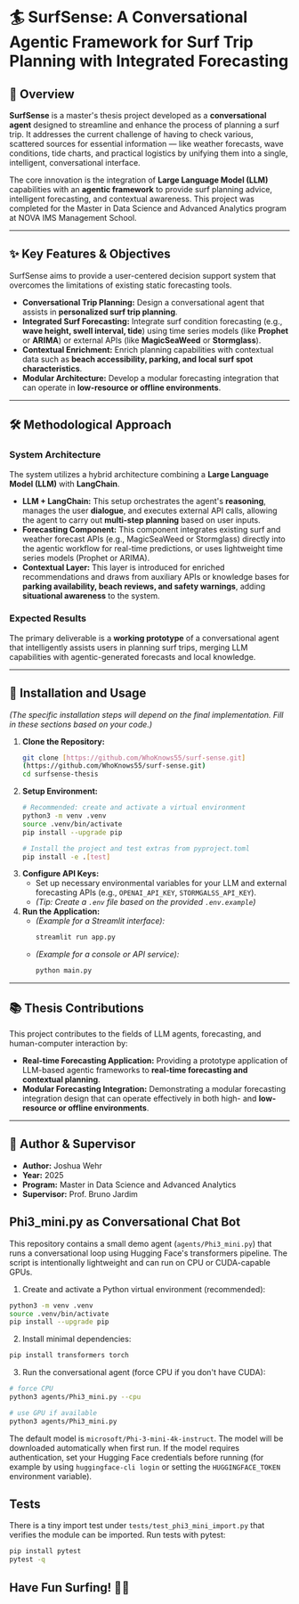 # 🏄 SurfSense: A Conversational Agentic Framework for Surf Trip Planning with Integrated Forecasting

## 📝 Overview

**SurfSense** is a master's thesis project developed as a **conversational agent** designed to streamline and enhance the process of planning a surf trip. It addresses the current challenge of having to check various, scattered sources for essential information — like weather forecasts, wave conditions, tide charts, and practical logistics by unifying them into a single, intelligent, conversational interface.

The core innovation is the integration of **Large Language Model (LLM)** capabilities with an **agentic framework** to provide surf planning advice, intelligent forecasting, and contextual awareness. This project was completed for the Master in Data Science and Advanced Analytics program at NOVA IMS Management School.

---

## ✨ Key Features & Objectives

SurfSense aims to provide a user-centered decision support system that overcomes the limitations of existing static forecasting tools.

* **Conversational Trip Planning:** Design a conversational agent that assists in **personalized surf trip planning**.
* **Integrated Surf Forecasting:** Integrate surf condition forecasting (e.g., **wave height, swell interval, tide**) using time series models (like **Prophet** or **ARIMA**) or external APIs (like **MagicSeaWeed** or **Stormglass**).
* **Contextual Enrichment:** Enrich planning capabilities with contextual data such as **beach accessibility, parking, and local surf spot characteristics**.
* **Modular Architecture:** Develop a modular forecasting integration that can operate in **low-resource or offline environments**.

---

## 🛠️ Methodological Approach

### System Architecture

The system utilizes a hybrid architecture combining a **Large Language Model (LLM)** with **LangChain**.

* **LLM + LangChain:** This setup orchestrates the agent's **reasoning**, manages the user **dialogue**, and executes external API calls, allowing the agent to carry out **multi-step planning** based on user inputs.
* **Forecasting Component:** This component integrates existing surf and weather forecast APIs (e.g., MagicSeaWeed or Stormglass) directly into the agentic workflow for real-time predictions, or uses lightweight time series models (Prophet or ARIMA).
* **Contextual Layer:** This layer is introduced for enriched recommendations and draws from auxiliary APIs or knowledge bases for **parking availability, beach reviews, and safety warnings**, adding **situational awareness** to the system.

### Expected Results

The primary deliverable is a **working prototype** of a conversational agent that intelligently assists users in planning surf trips, merging LLM capabilities with agentic-generated forecasts and local knowledge.

---

## 🚀 Installation and Usage

*(The specific installation steps will depend on the final implementation. Fill in these sections based on your code.)*

1.  **Clone the Repository:**
    ```bash
    git clone [https://github.com/WhoKnows55/surf-sense.git]
    (https://github.com/WhoKnows55/surf-sense.git)
    cd surfsense-thesis
    ```
2.  **Setup Environment:**
    ```bash
    # Recommended: create and activate a virtual environment
    python3 -m venv .venv
    source .venv/bin/activate
    pip install --upgrade pip

    # Install the project and test extras from pyproject.toml
    pip install -e .[test]
    ```
3.  **Configure API Keys:**
    * Set up necessary environmental variables for your LLM and external forecasting APIs (e.g., `OPENAI_API_KEY`, `STORMGALSS_API_KEY`).
    * *(Tip: Create a `.env` file based on the provided `.env.example`)*
4.  **Run the Application:**
    * *(Example for a Streamlit interface):*
        ```bash
        streamlit run app.py
        ```
    * *(Example for a console or API service):*
        ```bash
        python main.py
        ```

---

## 📚 Thesis Contributions

This project contributes to the fields of LLM agents, forecasting, and human-computer interaction by:

* **Real-time Forecasting Application:** Providing a prototype application of LLM-based agentic frameworks to **real-time forecasting and contextual planning**.
* **Modular Forecasting Integration:** Demonstrating a modular forecasting integration design that can operate effectively in both high- and **low-resource or offline environments**.

---

## 👤 Author & Supervisor

* **Author:** Joshua Wehr 
* **Year:** 2025
* **Program:** Master in Data Science and Advanced Analytics 
* **Supervisor:** Prof. Bruno Jardim 





## Phi3_mini.py as Conversational Chat Bot

This repository contains a small demo agent (`agents/Phi3_mini.py`) that runs a conversational loop using Hugging Face's transformers pipeline. The script is intentionally lightweight and can run on CPU or CUDA-capable GPUs.

1. Create and activate a Python virtual environment (recommended):

```bash
python3 -m venv .venv
source .venv/bin/activate
pip install --upgrade pip
```

2. Install minimal dependencies:

```bash
pip install transformers torch
```

3. Run the conversational agent (force CPU if you don't have CUDA):

```bash
# force CPU
python3 agents/Phi3_mini.py --cpu

# use GPU if available
python3 agents/Phi3_mini.py
```

The default model is `microsoft/Phi-3-mini-4k-instruct`. The model will be downloaded automatically when first run. If the model
requires authentication, set your Hugging Face credentials before running (for example by using `huggingface-cli login` or
setting the `HUGGINGFACE_TOKEN` environment variable).

## Tests

There is a tiny import test under `tests/test_phi3_mini_import.py` that verifies the module can be imported. Run tests with pytest:

```bash
pip install pytest
pytest -q
```


## Have Fun Surfing! 🤙🏽
